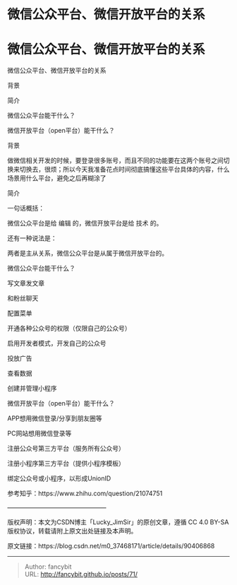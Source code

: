 # 微信公众平台、微信开放平台的关系

<div class="header"><h1 class="single-title animate__animated animate__pulse animate__faster">微信公众平台、微信开放平台的关系</h1></div>

<div class="content" id="content"><p>微信公众平台、微信开放平台的关系</p><p>背景</p><p>简介</p><p>微信公众平台能干什么？</p><p>微信开放平台（open平台）能干什么？</p><p>背景</p><p>做微信相关开发的时候，要登录很多账号，而且不同的功能要在这两个账号之间切换来切换去，很烦；所以今天我准备花点时间彻底搞懂这些平台具体的内容，什么场景用什么平台，避免之后再糊涂了</p><p>简介</p><p>一句话概括：</p><p>微信公众平台是给 编辑 的，微信开放平台是给 技术 的。</p><p>还有一种说法是：</p><p>两者是主从关系，微信公众平台是从属于微信开放平台的。</p><p>微信公众平台能干什么？</p><p>写文章发文章</p><p>和粉丝聊天</p><p>配置菜单</p><p>开通各种公众号的权限（仅限自己的公众号）</p><p>启用开发者模式，开发自己的公众号</p><p>投放广告</p><p>查看数据</p><p>创建并管理小程序</p><p></p><p>微信开放平台（open平台）能干什么？</p><p>APP想用微信登录/分享到朋友圈等</p><p>PC网站想用微信登录等</p><p>注册公众号第三方平台（服务所有公众号）</p><p>注册小程序第三方平台（提供小程序模板）</p><p>绑定公众号或小程序，以形成UnionID</p><p>参考知乎：https://www.zhihu.com/question/21074751</p><p>————————————————</p><p>版权声明：本文为CSDN博主「Lucky_JimSir」的原创文章，遵循 CC 4.0 BY-SA 版权协议，转载请附上原文出处链接及本声明。</p><p>原文链接：https://blog.csdn.net/m0_37468171/article/details/90406868</p><!-- raw HTML omitted --></div>



---

> Author: fancybit  
> URL: http://fancybit.github.io/posts/71/  

